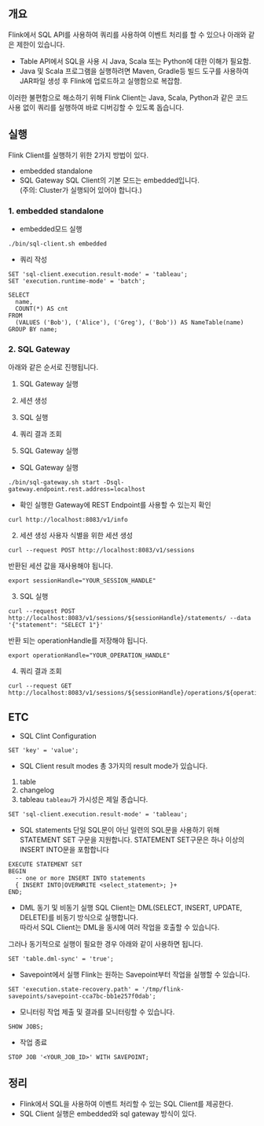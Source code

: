 ## 개요
Flink에서 SQL API를 사용하여 쿼리를 사용하여 이벤트 처리를 할 수 있으나 아래와 같은 제한이 있습니다.
- Table API에서 SQL을 사용 시 Java, Scala 또는 Python에 대한 이해가 필요함.
- Java 및 Scala 프로그램을 실행하려면 Maven, Gradle등 빌드 도구를 사용하여 JAR파일 생성 후 Flink에 업로드하고 실행함으로 복잡함.  
  
이러한 불편함으로 해소하기 위해 Flink Client는 Java, Scala, Python과 같은 코드 사용 없이 쿼리를 실행하여 바로 디버깅할 수 있도록 돕습니다.
  
## 실행
Flink Client를 실행하기 위한 2가지 방법이 있다.
- embedded standalone
- SQL Gateway
SQL Client의 기본 모드는 embedded입니다.  
(주의: Cluster가 실행되어 있어야 합니다.)  
  
### 1. embedded standalone
- embedded모드 실행
```
./bin/sql-client.sh embedded
```
- 쿼리 작성
```
SET 'sql-client.execution.result-mode' = 'tableau';
SET 'execution.runtime-mode' = 'batch';

SELECT
  name,
  COUNT(*) AS cnt
FROM
  (VALUES ('Bob'), ('Alice'), ('Greg'), ('Bob')) AS NameTable(name)
GROUP BY name;
```
  
### 2. SQL Gateway
아래와 같은 순서로 진행됩니다.
1. SQL Gateway 실행
2. 세션 생성
3. SQL 실행
4. 쿼리 결과 조회
  
1. SQL Gateway 실행
- SQL Gateway 실행
```
./bin/sql-gateway.sh start -Dsql-gateway.endpoint.rest.address=localhost
```
  
- 확인
실행한 Gateway에 REST Endpoint를 사용할 수 있는지 확인
```
curl http://localhost:8083/v1/info
```
  
2. 세션 생성
사용자 식별을 위한 세션 생성
```
curl --request POST http://localhost:8083/v1/sessions
```  
반환된 세션 값을 재사용해야 됩니다.
```
export sessionHandle="YOUR_SESSION_HANDLE"
```  
  
3. SQL 실행
```
curl --request POST http://localhost:8083/v1/sessions/${sessionHandle}/statements/ --data '{"statement": "SELECT 1"}'
```  
반환 되는 operationHandle를 저장해야 됩니다.
```
export operationHandle="YOUR_OPERATION_HANDLE"
```
  
4. 쿼리 결과 조회
```
curl --request GET http://localhost:8083/v1/sessions/${sessionHandle}/operations/${operationHandle}/result/0
```

## ETC
- SQL Clint Configuration
```
SET 'key' = 'value';
```
  
- SQL Client result modes
총 3가지의 result mode가 있습니다.
1. table
2. changelog
3. tableau
`tableau`가 가시성은 제일 종습니다.  
```
SET 'sql-client.execution.result-mode' = 'tableau';
```
  
- SQL statements
단일 SQL문이 아닌 일련의 SQL문을 사용하기 위해 STATEMENT SET 구문을 지원합니다.
STATEMENT SET구문은 하나 이상의 INSERT INTO문을 포함합니다
```
EXECUTE STATEMENT SET 
BEGIN
  -- one or more INSERT INTO statements
  { INSERT INTO|OVERWRITE <select_statement>; }+
END;
```

- DML 동기 및 비동기 실행
SQL Client는 DML(SELECT, INSERT, UPDATE, DELETE)를 비동기 방식으로 실행합니다.  
따라서 SQL Client는 DML을 동시에 여러 작업을 호출할 수 있습니다.  
  
그러나 동기적으로 실행이 필요한 경우 아래와 같이 사용하면 됩니다.
```
SET 'table.dml-sync' = 'true';
```
  
- Savepoint에서 실행
Flink는 원하는 Savepoint부터 작업을 실행할 수 있습니다.
```
SET 'execution.state-recovery.path' = '/tmp/flink-savepoints/savepoint-cca7bc-bb1e257f0dab';
```  
  
- 모니터링
작업 제출 및 결과를 모니터링할 수 있습니다.
```
SHOW JOBS;
```
  
- 작업 종료
```
STOP JOB '<YOUR_JOB_ID>' WITH SAVEPOINT;
```  

  
## 정리
- Flink에서 SQL을 사용하여 이벤트 처리할 수 있는 SQL Client를 제공한다. 
- SQL Client 실행은 embedded와 sql gateway 방식이 있다.
